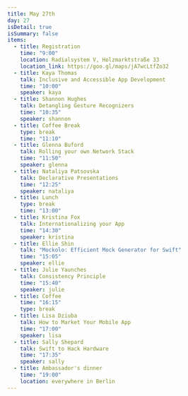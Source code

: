 ```yaml
---
title: May 27th
day: 27
isDetail: true
isSummary: false
items:
  - title: Registration
    time: "9:00"
    location: Radialsystem V, Holzmarktstraße 33
    location_link: https://goo.gl/maps/jA7wcLtfZo32
  - title: Kaya Thomas
    talk: Inclusive and Accessible App Development
    time: "10:00"
    speaker: kaya
  - title: Shannon Hughes
    talk: Detangling Gesture Recognizers
    time: "10:35"
    speaker: shannon
  - title: Coffee Break
    type: break 
    time: "11:10"
  - title: Glenna Buford
    talk: Rolling your own Network Stack
    time: "11:50"
    speaker: glenna
  - title: Nataliya Patsovska
    talk: Declarative Presentations
    time: "12:25"
    speaker: nataliya
  - title: Lunch
    type: break 
    time: "13:00"
  - title: Kristina Fox
    talk: Internationalizing your App
    time: "14:30"
    speaker: kristina
  - title: Ellie Shin
    talk: "Mockolo: Efficient Mock Generator for Swift"
    time: "15:05"
    speaker: ellie
  - title: Julie Yaunches
    talk: Consistency Principle
    time: "15:40"
    speaker: julie
  - title: Coffee
    time: "16:15"
    type: break
  - title: Lisa Dziuba
    talk: How to Market Your Mobile App
    time: "17:00"
    speaker: lisa
  - title: Sally Shepard
    talk: Swift to Hack Hardware
    time: "17:35"
    speaker: sally
  - title: Ambassador's dinner
    time: "19:00"
    location: everywhere in Berlin
---
```


